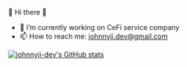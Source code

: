 👋 Hi there 👋

- 🔭 I’m currently working on CeFi service company
- 📫 How to reach me: johnnyji.dev@gmail.com

[![johnnyji-dev's GitHub stats](https://github-readme-stats.vercel.app/api?username=johnnyji-dev&show_icons=true&theme=merko)](https://github.com/johnnyji-dev/github-readme-stats)
